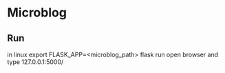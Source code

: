 # Microblog

## Run
in linux
    export FLASK_APP=<microblog_path>
    flask run
    open browser and type 127.0.0.1:5000/

